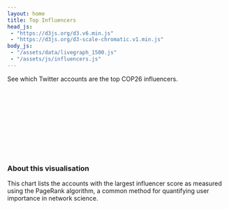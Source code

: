 ```yaml
---
layout: home
title: Top Influencers
head_js:
 - "https://d3js.org/d3.v6.min.js"
 - "https://d3js.org/d3-scale-chromatic.v1.min.js"
body_js:
 - "/assets/data/livegraph_1500.js"
 - "/assets/js/influencers.js"
---
```


<p class="text-center"> See which Twitter accounts are the top COP26 influencers. </p>

<svg></svg>

### About this visualisation

This chart lists the accounts with the largest influencer score as measured using the PageRank algorithm, a common method for quantifying user importance in network science.